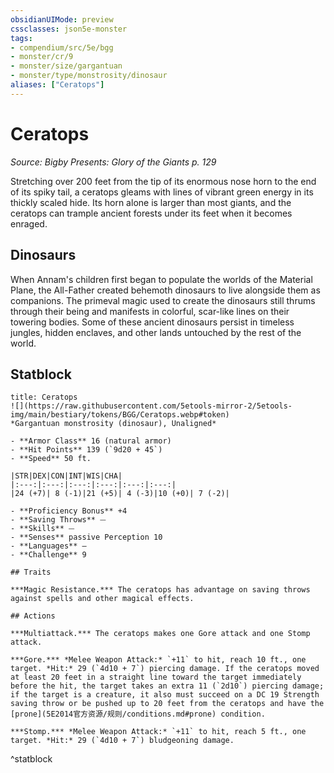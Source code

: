 ```yaml
---
obsidianUIMode: preview
cssclasses: json5e-monster
tags:
- compendium/src/5e/bgg
- monster/cr/9
- monster/size/gargantuan
- monster/type/monstrosity/dinosaur
aliases: ["Ceratops"]
---
```

# Ceratops
*Source: Bigby Presents: Glory of the Giants p. 129*  

Stretching over 200 feet from the tip of its enormous nose horn to the end of its spiky tail, a ceratops gleams with lines of vibrant green energy in its thickly scaled hide. Its horn alone is larger than most giants, and the ceratops can trample ancient forests under its feet when it becomes enraged.

## Dinosaurs

When Annam's children first began to populate the worlds of the Material Plane, the All-Father created behemoth dinosaurs to live alongside them as companions. The primeval magic used to create the dinosaurs still thrums through their being and manifests in colorful, scar-like lines on their towering bodies. Some of these ancient dinosaurs persist in timeless jungles, hidden enclaves, and other lands untouched by the rest of the world.

## Statblock

```ad-statblock
title: Ceratops
![](https://raw.githubusercontent.com/5etools-mirror-2/5etools-img/main/bestiary/tokens/BGG/Ceratops.webp#token)
*Gargantuan monstrosity (dinosaur), Unaligned*

- **Armor Class** 16 (natural armor)
- **Hit Points** 139 (`9d20 + 45`)
- **Speed** 50 ft.

|STR|DEX|CON|INT|WIS|CHA|
|:---:|:---:|:---:|:---:|:---:|:---:|
|24 (+7)| 8 (-1)|21 (+5)| 4 (-3)|10 (+0)| 7 (-2)|

- **Proficiency Bonus** +4
- **Saving Throws** ⏤
- **Skills** ⏤
- **Senses** passive Perception 10
- **Languages** —
- **Challenge** 9

## Traits

***Magic Resistance.*** The ceratops has advantage on saving throws against spells and other magical effects.

## Actions

***Multiattack.*** The ceratops makes one Gore attack and one Stomp attack.

***Gore.*** *Melee Weapon Attack:* `+11` to hit, reach 10 ft., one target. *Hit:* 29 (`4d10 + 7`) piercing damage. If the ceratops moved at least 20 feet in a straight line toward the target immediately before the hit, the target takes an extra 11 (`2d10`) piercing damage; if the target is a creature, it also must succeed on a DC 19 Strength saving throw or be pushed up to 20 feet from the ceratops and have the [prone](5E2014官方资源/规则/conditions.md#prone) condition.

***Stomp.*** *Melee Weapon Attack:* `+11` to hit, reach 5 ft., one target. *Hit:* 29 (`4d10 + 7`) bludgeoning damage.
```
^statblock